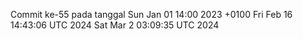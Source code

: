 Commit ke-55 pada tanggal Sun Jan 01 14:00 2023 +0100
Fri Feb 16 14:43:06 UTC 2024
Sat Mar  2 03:09:35 UTC 2024
